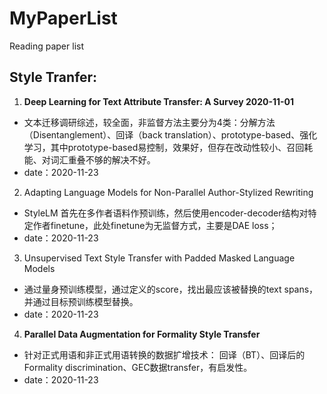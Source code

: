 # MyPaperList
Reading paper list
## Style Tranfer:
1. **Deep Learning for Text Attribute Transfer: A Survey 2020-11-01** 
  - 文本迁移调研综述，较全面，非监督方法主要分为4类：分解方法（Disentanglement）、回译（back translation）、prototype-based、强化学习，其中prototype-based易控制，效果好，但存在改动性较小、召回耗能、对词汇重叠不够的解决不好。
  - date：2020-11-23
2. Adapting Language Models for Non-Parallel Author-Stylized Rewriting
  - StyleLM 首先在多作者语料作预训练，然后使用encoder-decoder结构对特定作者finetune，此处finetune为无监督方式，主要是DAE loss；
  - date：2020-11-23
3. Unsupervised Text Style Transfer with Padded Masked Language Models
  - 通过量身预训练模型，通过定义的score，找出最应该被替换的text spans，并通过目标预训练模型替换。
  - date：2020-11-23
4. **Parallel Data Augmentation for Formality Style Transfer**
  - 针对正式用语和非正式用语转换的数据扩增技术： 回译（BT）、回译后的Formality discrimination、GEC数据transfer，有启发性。
  - date：2020-11-23
